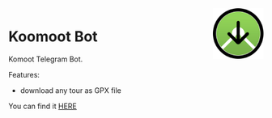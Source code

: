 <img src='assets/logo.jpg' width="100" align="right">

# Koomoot Bot
Komoot Telegram Bot.

Features:
- download any tour as GPX file

You can find it <a href="https://telegram.me/KomootBot" target="_new">HERE</a>

